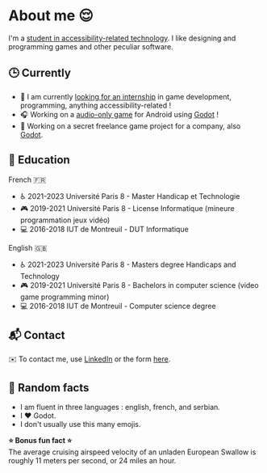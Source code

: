 # About me :relieved:

I'm a [student in accessibility-related technology](https://www.univ-paris8.fr/-Master-Technologie-et-Handicap-676-). I like designing and programming games and other peculiar software.

## :clock3: Currently

- :newspaper: I am currently [looking for an internship](https://www.linkedin.com/in/predrag-kostic/) in game development, programming, anything accessibility-related !  
- :headphones: Working on a [audio-only game](https://github.com/pkostic-dev/game-wraith-hunter) for Android using [Godot](https://godotengine.org/) !  
- :space_invader: Working on a secret freelance game project for a company, also [Godot](https://godotengine.org/).

## :school: Education

French :fr:  
- :wheelchair: 2021-2023 Université Paris 8 - Master Handicap et Technologie  
- :video_game: 2019-2021 Université Paris 8 - License Informatique (mineure programmation jeux vidéo)  
- :computer: 2016-2018 IUT de Montreuil - DUT Informatique  

English :uk:  
- :wheelchair: 2021-2023 Université Paris 8 - Masters degree Handicaps and Technology  
- :video_game: 2019-2021 Université Paris 8 - Bachelors in computer science (video game programming minor)  
- :computer: 2016-2018 IUT de Montreuil - Computer science degree  

## :mailbox_with_mail: Contact

:envelope: To contact me, use [LinkedIn](https://linktr.ee/p_kostic) or the form [here](https://linktr.ee/p_kostic).

## :popcorn: Random facts

- I am fluent in three languages : english, french, and serbian.  
- I ❤️ Godot.  
- I don't usually use this many emojis.  

**:star: Bonus fun fact :star:**  
The average cruising airspeed velocity of an unladen European Swallow is roughly 11 meters per second, or 24 miles an hour.
